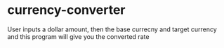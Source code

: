 # currency-converter
User inputs a dollar amount, then the base currecny and target currency and this program will give you the converted rate
